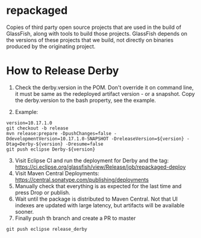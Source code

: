 # repackaged
Copies of third party open source projects that are used in the build of GlassFish, along with tools to build those projects. GlassFish depends on the versions of these projects that we build, not directly on binaries produced by the originating project.

# How to Release Derby

1. Check the derby.version in the POM. Don't override it on command line, it must be same as the redeployed artifact version - or a snapshot. Copy the derby.version to the bash property, see the example.

2. Example:
```
version=10.17.1.0
git checkout -b release
mvn release:prepare -DpushChanges=false -DdevelopmentVersion=10.17.1.0-SNAPSHOT -DreleaseVersion=${version} -Dtag=Derby-${version} -Dresume=false
git push eclipse Derby-${version}
```

3. Visit Eclipse CI and run the deployment for Derby and the tag: https://ci.eclipse.org/glassfish/view/Release/job/repackaged-deploy
4. Visit Maven Central Deployments: https://central.sonatype.com/publishing/deployments
5. Manually check that everything is as expected for the last time and press Drop or publish.
6. Wait until the package is distributed to Maven Central. Not that UI indexes are updated with large latency, but artifacts will be available sooner.
7. Finally push th branch and create a PR to master
```
git push eclipse release_derby
```
